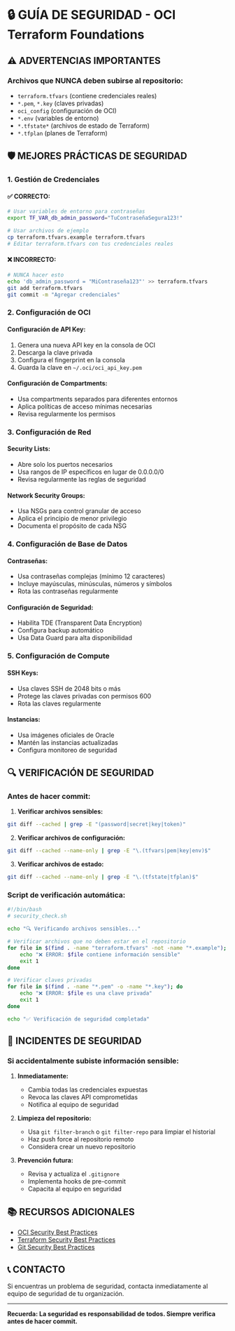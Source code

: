 # 🔒 GUÍA DE SEGURIDAD - OCI Terraform Foundations

## ⚠️ ADVERTENCIAS IMPORTANTES

### Archivos que NUNCA deben subirse al repositorio:

- `terraform.tfvars` (contiene credenciales reales)
- `*.pem`, `*.key` (claves privadas)
- `oci_config` (configuración de OCI)
- `*.env` (variables de entorno)
- `*.tfstate*` (archivos de estado de Terraform)
- `*.tfplan` (planes de Terraform)

## 🛡️ MEJORES PRÁCTICAS DE SEGURIDAD

### 1. Gestión de Credenciales

#### ✅ CORRECTO:
```bash
# Usar variables de entorno para contraseñas
export TF_VAR_db_admin_password="TuContraseñaSegura123!"

# Usar archivos de ejemplo
cp terraform.tfvars.example terraform.tfvars
# Editar terraform.tfvars con tus credenciales reales
```

#### ❌ INCORRECTO:
```bash
# NUNCA hacer esto
echo 'db_admin_password = "MiContraseña123"' >> terraform.tfvars
git add terraform.tfvars
git commit -m "Agregar credenciales"
```

### 2. Configuración de OCI

#### Configuración de API Key:
1. Genera una nueva API key en la consola de OCI
2. Descarga la clave privada
3. Configura el fingerprint en la consola
4. Guarda la clave en `~/.oci/oci_api_key.pem`

#### Configuración de Compartments:
- Usa compartments separados para diferentes entornos
- Aplica políticas de acceso mínimas necesarias
- Revisa regularmente los permisos

### 3. Configuración de Red

#### Security Lists:
- Abre solo los puertos necesarios
- Usa rangos de IP específicos en lugar de 0.0.0.0/0
- Revisa regularmente las reglas de seguridad

#### Network Security Groups:
- Usa NSGs para control granular de acceso
- Aplica el principio de menor privilegio
- Documenta el propósito de cada NSG

### 4. Configuración de Base de Datos

#### Contraseñas:
- Usa contraseñas complejas (mínimo 12 caracteres)
- Incluye mayúsculas, minúsculas, números y símbolos
- Rota las contraseñas regularmente

#### Configuración de Seguridad:
- Habilita TDE (Transparent Data Encryption)
- Configura backup automático
- Usa Data Guard para alta disponibilidad

### 5. Configuración de Compute

#### SSH Keys:
- Usa claves SSH de 2048 bits o más
- Protege las claves privadas con permisos 600
- Rota las claves regularmente

#### Instancias:
- Usa imágenes oficiales de Oracle
- Mantén las instancias actualizadas
- Configura monitoreo de seguridad

## 🔍 VERIFICACIÓN DE SEGURIDAD

### Antes de hacer commit:

1. **Verificar archivos sensibles:**
```bash
git diff --cached | grep -E "(password|secret|key|token)"
```

2. **Verificar archivos de configuración:**
```bash
git diff --cached --name-only | grep -E "\.(tfvars|pem|key|env)$"
```

3. **Verificar archivos de estado:**
```bash
git diff --cached --name-only | grep -E "\.(tfstate|tfplan)$"
```

### Script de verificación automática:

```bash
#!/bin/bash
# security_check.sh

echo "🔍 Verificando archivos sensibles..."

# Verificar archivos que no deben estar en el repositorio
for file in $(find . -name "terraform.tfvars" -not -name "*.example"); do
    echo "❌ ERROR: $file contiene información sensible"
    exit 1
done

# Verificar claves privadas
for file in $(find . -name "*.pem" -o -name "*.key"); do
    echo "❌ ERROR: $file es una clave privada"
    exit 1
done

echo "✅ Verificación de seguridad completada"
```

## 🚨 INCIDENTES DE SEGURIDAD

### Si accidentalmente subiste información sensible:

1. **Inmediatamente:**
   - Cambia todas las credenciales expuestas
   - Revoca las claves API comprometidas
   - Notifica al equipo de seguridad

2. **Limpieza del repositorio:**
   - Usa `git filter-branch` o `git filter-repo` para limpiar el historial
   - Haz push force al repositorio remoto
   - Considera crear un nuevo repositorio

3. **Prevención futura:**
   - Revisa y actualiza el `.gitignore`
   - Implementa hooks de pre-commit
   - Capacita al equipo en seguridad

## 📚 RECURSOS ADICIONALES

- [OCI Security Best Practices](https://docs.oracle.com/en-us/iaas/Content/Security/Reference/security_best_practices.htm)
- [Terraform Security Best Practices](https://www.terraform.io/docs/cloud/guides/recommended-practices/security.html)
- [Git Security Best Practices](https://git-scm.com/book/en/v2/Git-Tools-Signing-Your-Work)

## 📞 CONTACTO

Si encuentras un problema de seguridad, contacta inmediatamente al equipo de seguridad de tu organización.

---

**Recuerda: La seguridad es responsabilidad de todos. Siempre verifica antes de hacer commit.** 